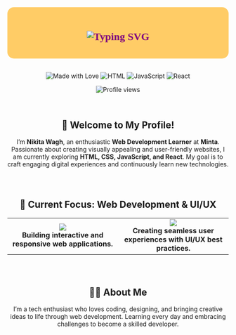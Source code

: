 <div align="center" style="padding: 20px; border-radius: 15px; background-color: #ffcc66;">
  <h1 style="font-family: 'Yusei Magic', cursive; font-size: 24px; color: #800080; font-weight: bold;">
    <img src="https://readme-typing-svg.demolab.com?font=Yusei+Magic&size=24&duration=2800&pause=800&color=800080&center=true&vCenter=true&width=460&lines=Hello%2C+I'm+Nikita+Wagh+👋;Aspiring+Web+Developer; Learning+%26+Creating+at+Minta" alt="Typing SVG" />
  </h1>
</div>
 <br>

<!-- Add this link in the <head> section of your HTML to import the font -->
<link rel="preconnect" href="https://fonts.googleapis.com">
<link rel="preconnect" href="https://fonts.gstatic.com" crossorigin>
<link href="https://fonts.googleapis.com/css2?family=Yusei+Magic&display=swap" rel="stylesheet">

<p align="center">
  <img src="https://img.shields.io/badge/Made_with-❤️-red" alt="Made with Love" />
  <img src="https://img.shields.io/badge/HTML-CSS-orange?logo=html5&logoColor=white" alt="HTML" />
  <img src="https://img.shields.io/badge/JavaScript-Yellow-FFD700?logo=javascript&logoColor=white" alt="JavaScript" />
  <img src="https://img.shields.io/badge/React-Blue-61DAFB?logo=react&logoColor=white" alt="React" />
</p>

<p align="center">
  <img src="https://komarev.com/ghpvc/?username=nikita-wagh&label=Profile%20views&color=blueviolet&style=for-the-badge" alt="Profile views" />
</p>
 <br>

<div align="center">
  <h2>👋 Welcome to My Profile! </h2>
  <p>
    I’m <strong>Nikita Wagh</strong>, an enthusiastic <strong>Web Development Learner</strong> at <strong>Minta</strong>.  
    Passionate about creating visually appealing and user-friendly websites, I am currently exploring <strong>HTML, CSS, JavaScript, and React</strong>.  
    My goal is to craft engaging digital experiences and continuously learn new technologies.
  </p>
</div>

 <br>

<h2 align="center" style="margin-top: 40px;">🌱 Current Focus: Web Development & UI/UX</h2>

<table align="center" style="width:100%; border: none;">
  <tr>
    <td align="center" width="50%">
      <img src="https://img.shields.io/badge/Frontend%20Development-HTML%20%7C%20CSS%20%7C%20JS-orange?style=for-the-badge" />
      <br><strong>Building interactive and responsive web applications.</strong>
    </td>
    <td align="center" width="50%">
      <img src="https://img.shields.io/badge/User%20Experience-Design%20%7C%20Prototyping-blue?style=for-the-badge" />
      <br><strong>Creating seamless user experiences with UI/UX best practices.</strong>
    </td>
  </tr>
</table>

 <br>

<div align="center" style="margin-top: 40px;">
  <h2>👩‍💻 About Me</h2>
  <p>
    I’m a tech enthusiast who loves coding, designing, and bringing creative ideas to life through web development.  
    Learning every day and embracing challenges to become a skilled developer.
  </p>
</div>
